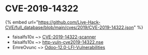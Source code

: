 # CVE-2019-14322
{% embed url="https://github.com/Live-Hack-CVE/full_database/blob/main/cves/2019/CVE-2019-14322.json" %}

* faisalfs10x ~> [CVE-2019-14322-scanner](https://www.alice-snow.ru/2019/database/cve-2019-14322/cve-2019-14322-scanner-faisalfs10x)
* faisalfs10x ~> [http-vuln-cve2019-14322.nse](https://www.alice-snow.ru/2019/database/cve-2019-14322/http-vuln-cve2019-14322.nse-faisalfs10x)
* EmreOvunc ~> [Odoo-12.0-LFI-Vulnerabilities](https://www.alice-snow.ru/2019/database/cve-2019-14322/odoo-12.0-lfi-vulnerabilities-emreovunc)